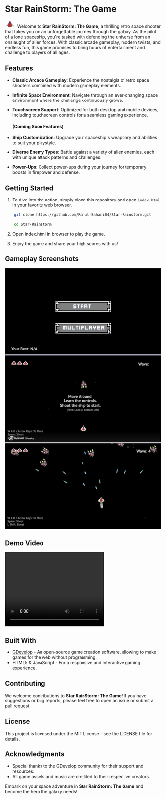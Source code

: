 
# Star RainStorm: The Game


<img src="playerLife3_red.png" width="35px" /> Welcome to **Star RainStorm: The Game**, a thrilling retro space shooter that takes you on an unforgettable journey through the galaxy. As the pilot of a lone spaceship, you're tasked with defending the universe from an onslaught of alien forces. With classic arcade gameplay, modern twists, and endless fun, this game promises to bring hours of entertainment and challenge to players of all ages.



## Features

- **Classic Arcade Gameplay**: Experience the nostalgia of retro space shooters combined with modern gameplay elements.
- **Infinite Space Environment**: Navigate through an ever-changing space environment where the challenge continuously grows.
- **Touchscreen Support**: Optimized for both desktop and mobile devices, including touchscreen controls for a seamless gaming experience.

    #### (Coming Soon Features)
- **Ship Customization**: Upgrade your spaceship's weaponry and abilities to suit your playstyle.
- **Diverse Enemy Types**: Battle against a variety of alien enemies, each with unique attack patterns and challenges.
- **Power-Ups**: Collect power-ups during your journey for temporary boosts in firepower and defense.

## Getting Started

1. To dive into the action, simply clone this repository and open `index.html` in your favorite web browser.

```sh
    git clone https://github.com/Rahul-Sahani04/Star-Rainstorm.git
```

```sh
    cd Star-Rainstorm
```
2. Open index.html in browser to play the game. 

3. Enjoy the game and share your high scores with us!

## Gameplay Screenshots

![Gameplay Screenshot](/ScreenShots/MainMenu.png)
![Gameplay Screenshot](/ScreenShots/Tutorial.png)
![Gameplay Screenshot](/ScreenShots/GamePlay.png)

## Demo Video

<!-- [![Star RainStorm: The Game Demo](ScreenShots/IntroVideo.jpeg)](ScreenShots/DemoVideo.mp4) -->
<video width="320" height="240" controls>
  <source src="ScreenShots/DemoVideo.mp4" type="video/mp4">
    Your browser does not support the video tag.
</video>

## Built With

- [GDevelop](https://gdevelop.io) - An open-source game creation software, allowing to make games for the web without programming.
- HTML5 & JavaScript - For a responsive and interactive gaming experience.

## Contributing

We welcome contributions to **Star RainStorm: The Game**! If you have suggestions or bug reports, please feel free to open an issue or submit a pull request.

## License

This project is licensed under the MIT License - see the LICENSE file for details.

## Acknowledgments

- Special thanks to the GDevelop community for their support and resources.
- All game assets and music are credited to their respective creators.

Embark on your space adventure in **Star RainStorm: The Game** and become the hero the galaxy needs!
